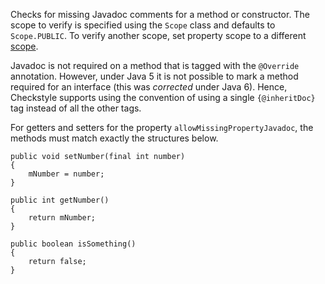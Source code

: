 Checks for missing Javadoc comments for a method or constructor. The
scope to verify is specified using the `Scope` class and defaults to
`Scope.PUBLIC`. To verify another scope, set property scope to a
different [scope](https://checkstyle.org/property_types.html#Scope).

Javadoc is not required on a method that is tagged with the `@Override`
annotation. However, under Java 5 it is not possible to mark a method
required for an interface (this was *corrected* under Java 6). Hence,
Checkstyle supports using the convention of using a single
`{@inheritDoc}` tag instead of all the other tags.

For getters and setters for the property `allowMissingPropertyJavadoc`,
the methods must match exactly the structures below.

    public void setNumber(final int number)
    {
        mNumber = number;
    }

    public int getNumber()
    {
        return mNumber;
    }

    public boolean isSomething()
    {
        return false;
    }
